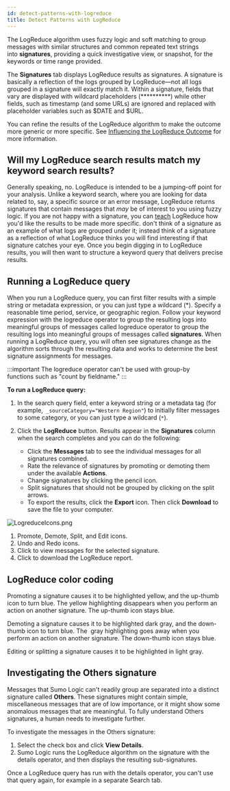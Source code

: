 ```yaml
---
id: detect-patterns-with-logreduce
title: Detect Patterns with LogReduce
---
```



The LogReduce algorithm uses fuzzy logic and soft matching to group messages with similar structures and common repeated text strings into **signatures**, providing a quick investigative view, or snapshot, for the keywords or time range provided.

The **Signatures** tab displays LogReduce results as signatures. A signature is basically a reflection of the logs grouped by LogReduce—not all logs grouped in a signature will exactly match it. Within a signature, fields that vary are displayed with wildcard placeholders (\*\*\*\*\*\*\*\*\*\*) while other fields, such as timestamp (and some URLs) are ignored and replaced with placeholder variables such as $DATE and $URL.

You can refine the results of the LogReduce algorithm to make the outcome more generic or more specific. See [Influencing the LogReduce Outcome](influence-the-logreduce-outcome.md) for more information.

## Will my LogReduce search results match my keyword search results?

Generally speaking, no. LogReduce is intended to be a jumping-off point for your analysis. Unlike a keyword search, where you are looking for data related to, say, a specific source or an error message, LogReduce returns signatures that contain messages that *may* be of interest to you using fuzzy logic. If you are not happy with a signature, you can [teach](influence-the-logreduce-outcome.md) LogReduce how you'd like the results to be made more specific. don't think of a signature as an example of what logs are grouped under it; instead think of a signature as a reflection of what LogReduce thinks you will find interesting if that signature catches your eye. Once you begin digging in to LogReduce results, you will then want to structure a keyword query that delivers precise results.

## Running a LogReduce query

When you run a LogReduce query, you can first filter results with a simple string or metadata expression, or you can just type a wildcard (\*). Specify a reasonable time period, service, or geographic region. Follow your keyword expression with the logreduce operator to group the resulting logs into meaningful groups of messages called logreduce operator to group the resulting logs into meaningful groups of messages called **signatures**. When running a LogReduce query, you will often see signatures change as the algorithm sorts through the resulting data and works to determine the best signature assignments for messages.

:::important
The logreduce operator can't be used with group-by functions such as "count by fieldname."
:::

**To run a LogReduce query:**

1. In the search query field, enter a keyword string or a metadata tag (for example,` _sourceCategory="Western Region"`) to initially filter messages to some category, or you can just type a wildcard (`*`).
1. Click the **LogReduce** button. Results appear in the **Signatures** column when the search completes and you can do the following:

    * Click the **Messages** tab to see the individual messages for all signatures combined.
    * Rate the relevance of signatures by promoting or demoting them under the available **Actions**.
    * Change signatures by clicking the pencil icon.
    * Split signatures that should not be grouped by clicking on the split arrows.
    * To export the results, click the **Export** icon. Then click **Download** to save the file to your computer.

![LogreduceIcons.png](/img/search/logreduce/logreduceicons.png)

1. Promote, Demote, Split, and Edit icons. 
1. Undo and Redo icons. 
1. Click to view messages for the selected signature.
1. Click to download the LogReduce report.

## LogReduce color coding

Promoting a signature causes it to be highlighted yellow, and the up-thumb icon to turn blue. The yellow highlighting disappears when you perform an action on another signature. The up-thumb icon stays blue.

Demoting a signature causes it to be highlighted dark gray, and the down-thumb icon to turn blue. The  gray highlighting goes away when you perform an action on another signature. The down-thumb icon stays blue.

Editing or splitting a signature causes it to be highlighted in light gray.

## Investigating the Others signature

Messages that Sumo Logic can't readily group are separated into a distinct signature called **Others**. These signatures might contain simple, miscellaneous messages that are of low importance, or it might show some anomalous messages that are meaningful. To fully understand Others signatures, a human needs to investigate further.

To investigate the messages in the Others signature:

1. Select the check box and click **View Details**.
1. Sumo Logic runs the LogReduce algorithm on the signature with the details operator, and then displays the resulting sub-signatures.

Once a LogReduce query has run with the details operator, you can't use that query again, for example in a separate Search tab.
